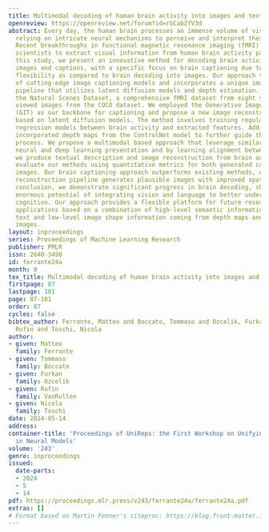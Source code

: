 ```yaml
---
title: Multimodal decoding of human brain activity into images and text
openreview: https://openreview.net/forum?id=rGCabZfV3d
abstract: Every day, the human brain processes an immense volume of visual information,
  relying on intricate neural mechanisms to perceive and interpret these stimuli.
  Recent breakthroughs in functional magnetic resonance imaging (fMRI) have enabled
  scientists to extract visual information from human brain activity patterns. In
  this study, we present an innovative method for decoding brain activity into meaningful
  images and captions, with a specific focus on brain captioning due to its enhanced
  flexibility as compared to brain decoding into images. Our approach takes advantage
  of cutting-edge image captioning models and incorporates a unique image reconstruction
  pipeline that utilizes latent diffusion models and depth estimation.  We utilized
  the Natural Scenes Dataset, a comprehensive fMRI dataset from eight subjects who
  viewed images from the COCO dataset. We employed the Generative Image-to-text Transformer
  (GIT) as our backbone for captioning and propose a new image reconstruction pipeline
  based on latent diffusion models. The method involves training regularized linear
  regression models between brain activity and extracted features. Additionally, we
  incorporated depth maps from the ControlNet model to further guide the reconstruction
  process. We propose a multimodal based approach that leverage similarities between
  neural and deep learning presentation and by learning alignment between these spaces,
  we produce textual description and image reconstruction from brain activity. We
  evaluate our methods using quantitative metrics for both generated captions and
  images. Our brain captioning approach outperforms existing methods, while our image
  reconstruction pipeline generates plausible images with improved spatial relationships.  In
  conclusion, we demonstrate significant progress in brain decoding, showcasing the
  enormous potential of integrating vision and language to better understand human
  cognition. Our approach provides a flexible platform for future research, with potential
  applications based on a combination of high-level semantic information coming from
  text and low-level image shape information coming from depth maps and initial guess
  images.
layout: inproceedings
series: Proceedings of Machine Learning Research
publisher: PMLR
issn: 2640-3498
id: ferrante24a
month: 0
tex_title: Multimodal decoding of human brain activity into images and text
firstpage: 87
lastpage: 101
page: 87-101
order: 87
cycles: false
bibtex_author: Ferrante, Matteo and Boccato, Tommaso and Ozcelik, Furkan and VanRullen,
  Rufin and Toschi, Nicola
author:
- given: Matteo
  family: Ferrante
- given: Tommaso
  family: Boccato
- given: Furkan
  family: Ozcelik
- given: Rufin
  family: VanRullen
- given: Nicola
  family: Toschi
date: 2024-05-14
address:
container-title: 'Proceedings of UniReps: the First Workshop on Unifying Representations
  in Neural Models'
volume: '243'
genre: inproceedings
issued:
  date-parts:
  - 2024
  - 5
  - 14
pdf: https://proceedings.mlr.press/v243/ferrante24a/ferrante24a.pdf
extras: []
# Format based on Martin Fenner's citeproc: https://blog.front-matter.io/posts/citeproc-yaml-for-bibliographies/
---
```


